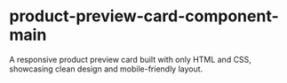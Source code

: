 # product-preview-card-component-main
 A responsive product preview card built with only HTML and CSS, showcasing clean design and mobile-friendly layout.
